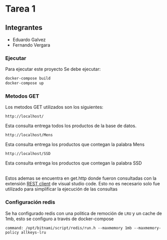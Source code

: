 # Tarea 1 

## Integrantes
- Eduardo Galvez
- Fernando Vergara


### Ejecutar

Para ejecutar este proyecto
Se debe ejecutar:

```sh
docker-compose build
docker-compose up
```

### Metodos GET

Los metodos GET utilizados son los siguientes:

```
http://localhost/
```
Esta consulta entrega todos los productos de la base de datos.

```
http://localhost/Mens
```
Esta consulta entrega los productos que contegan la palabra Mens

```
http://localhost/SSD
```
Esta consulta entrega los productos que contegan la palabra SSD

\
Estos ademas se encuentra en get.http donde fueron consultadas con la extensión [REST client](https://marketplace.visualstudio.com/items?itemName=humao.rest-client) de visual studio code. Esto no es necesario solo fue utilizado para simplificar la ejecución de las consultas

### Configuración redis

Se ha configurado redis con una politica de remoción de `LRU` y un cache de 1mb, esto se configuro a través de docker-compose 

```
command: /opt/bitnami/script/redis/run.h --maxmemory 1mb --maxmemory-policy allkeys-lru
```